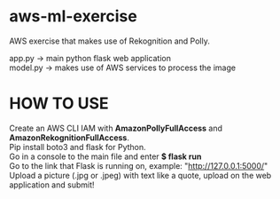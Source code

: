 # aws-ml-exercise
 AWS exercise that makes use of Rekognition and Polly.

app.py -> main python flask web application  
model.py -> makes use of AWS services to process the image  

# HOW TO USE
Create an AWS CLI IAM with __AmazonPollyFullAccess__ and __AmazonRekognitionFullAccess__.  
Pip install boto3 and flask for Python.  
Go in a console to the main file and enter __$ flask run__  
Go to the link that Flask is running on, example: "http://127.0.0.1:5000/"  
Upload a picture (.jpg or .jpeg) with text like a quote, upload on the web application and submit!
